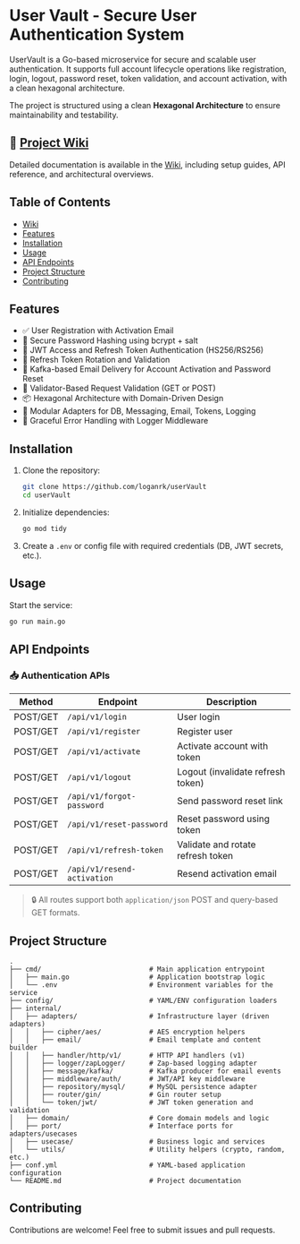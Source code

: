 # User Vault - Secure User Authentication System

UserVault is a Go-based microservice for secure and scalable user authentication. It supports full account lifecycle operations like registration, login, logout, password reset, token validation, and account activation, with a clean hexagonal architecture.

The project is structured using a clean **Hexagonal Architecture** to ensure maintainability and testability.

## 📘 [Project Wiki](https://github.com/loganrk/userVault/wiki)

Detailed documentation is available in the [Wiki](https://github.com/loganrk/userVault/wiki), including setup guides, API reference, and architectural overviews.

## Table of Contents
- [Wiki](https://github.com/loganrk/userVault/wiki)
- [Features](#features)
- [Installation](#installation)
- [Usage](#usage)
- [API Endpoints](#api-endpoints)
- [Project Structure](#project-structure)
- [Contributing](#contributing)

## Features

- ✅ User Registration with Activation Email  
- 🔐 Secure Password Hashing using bcrypt + salt  
- 🔑 JWT Access and Refresh Token Authentication (HS256/RS256)  
- 🔁 Refresh Token Rotation and Validation  
- 📧 Kafka-based Email Delivery for Account Activation and Password Reset  
- 🧪 Validator-Based Request Validation (GET or POST)  
- 📦 Hexagonal Architecture with Domain-Driven Design  
- 🧱 Modular Adapters for DB, Messaging, Email, Tokens, Logging  
- 🔄 Graceful Error Handling with Logger Middleware  

## Installation

1. Clone the repository:

    ```sh
    git clone https://github.com/loganrk/userVault
    cd userVault
    ```

2. Initialize dependencies:

    ```sh
    go mod tidy
    ```

3. Create a `.env` or config file with required credentials (DB, JWT secrets, etc.).

## Usage

Start the service:

```sh
go run main.go
```

## API Endpoints

### 📥 Authentication APIs

| Method   | Endpoint                    | Description                         |
|----------|-----------------------------|-------------------------------------|
| POST/GET | `/api/v1/login`             | User login                          |
| POST/GET | `/api/v1/register`          | Register user                       |
| POST/GET | `/api/v1/activate`          | Activate account with token         |
| POST/GET | `/api/v1/logout`            | Logout (invalidate refresh token)   |
| POST/GET | `/api/v1/forgot-password`   | Send password reset link            |
| POST/GET | `/api/v1/reset-password`    | Reset password using token          |
| POST/GET | `/api/v1/refresh-token`     | Validate and rotate refresh token   |
| POST/GET | `/api/v1/resend-activation` | Resend activation email             |

> 🔒 All routes support both `application/json` POST and query-based GET formats.

## Project Structure

```text
.
├── cmd/                           # Main application entrypoint
│   ├── main.go                    # Application bootstrap logic
│   └── .env                       # Environment variables for the service
├── config/                        # YAML/ENV configuration loaders
├── internal/
│   ├── adapters/                  # Infrastructure layer (driven adapters)
│   │   ├── cipher/aes/            # AES encryption helpers
│   │   ├── email/                 # Email template and content builder
│   │   ├── handler/http/v1/       # HTTP API handlers (v1)
│   │   ├── logger/zapLogger/      # Zap-based logging adapter
│   │   ├── message/kafka/         # Kafka producer for email events
│   │   ├── middleware/auth/       # JWT/API key middleware
│   │   ├── repository/mysql/      # MySQL persistence adapter
│   │   ├── router/gin/            # Gin router setup
│   │   └── token/jwt/             # JWT token generation and validation
│   ├── domain/                    # Core domain models and logic
│   ├── port/                      # Interface ports for adapters/usecases
│   ├── usecase/                   # Business logic and services
│   └── utils/                     # Utility helpers (crypto, random, etc.)
├── conf.yml                       # YAML-based application configuration
└── README.md                      # Project documentation

```

## Contributing

Contributions are welcome! Feel free to submit issues and pull requests.
